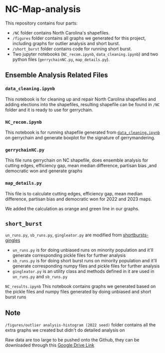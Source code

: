 # NC-Map-analysis

This repository contains four parts:
* `/NC` folder contains North Carolina's shapefiles.
* `/figures` folder contains all graphs we generated for this project, including graphs for outlier analysis and short burst.
* `/short_burst` folder contains code for running short burst.
* Two jupyter notebooks (`NC_recom.ipynb`, `data_cleaning.ipynb`) and two python files (`gerrychainNC.py`, `map_details.py`).

## Ensemble Analysis Related Files

### `data_cleaning.ipynb`
This notebook is for cleaning up and repair North Carolina shapefiles and adding elections into the shapefiles, resulting shapefile can be found in `/NC` folder and it is ready to use for gerrychain.

### `NC_recom.ipynb`
This notebook is for running shapefile generated from [`data_cleaning.ipynb`](###`data_cleaning.ipynb`) on gerrychain and generate boxplot for the signature of gerrymandering.

### `gerrychainNC.py` 
This file runs gerrychain on NC shapefile, does ensemble analysis for cutting edges, efficiency gap, mean median difference, partisan bias ,and democratic won and generate graphs

### `map_details.py`
This file is to calculate cutting edges, efficiency gap, mean median difference, partisan bias and democratic won for 2022 and 2023 maps.

We added the calculation as orange and green line in our graphs.

## `short_burst`
`un_runs.py`, `sb_runs.py`, `gingleator.py` are modified from [shortbursts-gingles](https://github.com/vrdi/shortbursts-gingles)
* `un_runs.py` is for doing unbiased runs on minority population and it'll generate corresponding pickle files for further analysis
* `sb_runs.py` is for doing short burst runs on minority population and it'll generate corresponding numpy files and pickle files for further analysis
* `gingleator.py` is an utility class and methods defined in it are used in `un_runs.py` and `sb_runs.py`

`NC_results.ipynb`
This notebook contains graphs we generated based on the pickle files and numpy files generated by doing unbiased and short burst runs

## Note
`/figures/outlier analysis-histogram (2022 seed)` folder contains all the extra graphs we created but didn't do detailed analysis on

Raw data are too large to be pushed onto the Github, they can be downloaded through this [Google Drive Link](https://drive.google.com/drive/folders/18qkU5U9KdR3jj6UFOhHfDNnx25gbqb1Y?usp=sharing)
